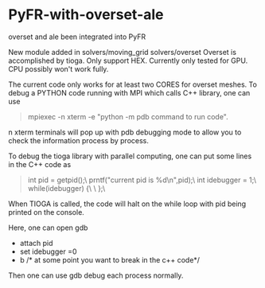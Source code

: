 # PyFR-with-overset-ale
 overset and ale been integrated into PyFR

New module added in solvers/moving_grid solvers/overset
Overset is accomplished by tioga. Only support HEX.
Currently only tested for GPU.
CPU possibly won't work fully.

The current code only works for at least two CORES for overset meshes.
To debug a PYTHON code running with MPI which calls C++ library, one can use
>mpiexec -n xterm -e "python -m pdb command to run code".

n xterm terminals will pop up with pdb debugging mode to allow you to check the information process by process.

To debug the tioga library with parallel computing, one can put some lines in the C++ code as

>int pid = getpid();\\
>prntf("current pid is %d\n",pid);\\
>int idebugger = 1;\\
>while(idebugger) {\\
>\\
>};\\

When TIOGA is called, the code will halt on the while loop with pid being printed on the console.

Here, one can open gdb
* attach pid
* set idebugger =0
* b /* at some point you want to break in the c++ code*/

Then one can use gdb debug each process normally.
